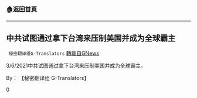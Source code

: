 ###  [:house:返回首頁](https://github.com/ourhimalayas/txt)
---

## 中共试图通过拿下台湾来压制美国并成为全球霸主
` 秘密翻译组G-Translators` [轉載自GNews](https://gnews.org/zh-hans/955858/)

3/6/2021中共试图通过拿下台湾来压制美国并成为全球霸主。

By： 【秘密翻译组 G-Translators】



0

